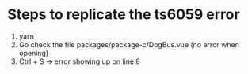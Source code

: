# Steps to replicate the ts6059 error

1. yarn
2. Go check the file packages/package-c/DogBus.vue (no error when opening)
3. Ctrl  + S -> error showing up on line 8